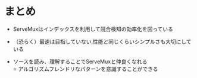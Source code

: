 # まとめ

- ServeMuxはインデックスを利用して競合検知の効率化を図っている

- （恐らく）最速は目指していない,性能と同じくらいシンプルさも大切にしている

- ソースを読み、理解することでServeMuxと仲良くなれる  
  = アルゴリズムフレンドリなパターンを意識することができる
